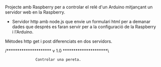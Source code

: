 Projecte amb Raspberry per a controlar el relé d'un Arduino mitjançant
un servidor web en la Raspberry.

- Servidor http amb node.js que envie un formulari html per a demanar
dades que després es faran servir per a la configuració de la
Raspberry i l'Arduino.

Mètodes http get i post diferenciats en dos servidors.

/********************* v 1.0 *********************\

	              Controlar una pereta.
